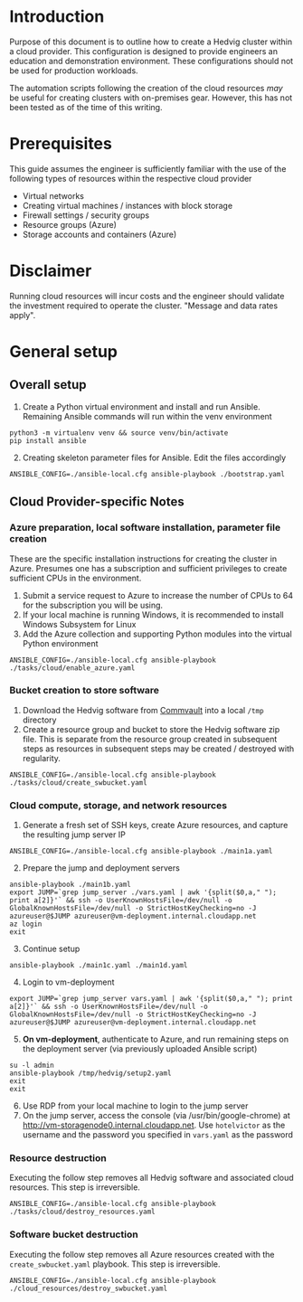 # Introduction
Purpose of this document is to outline how to create a Hedvig cluster within a cloud provider. This configuration is designed to provide engineers an education and demonstration environment. These configurations should not be used for production workloads.

The automation scripts following the creation of the cloud resources *may* be useful for creating clusters with on-premises gear. However, this has not been tested as of the time of this writing.

# Prerequisites

This guide assumes the engineer is sufficiently familiar with the use of the following types of resources within the respective cloud provider
- Virtual networks
- Creating virtual machines / instances with block storage
- Firewall settings / security groups
- Resource groups (Azure)
- Storage accounts and containers (Azure)

# Disclaimer
Running cloud resources will incur costs and the engineer should validate the investment required to operate the cluster. "Message and data rates apply".

# General setup

## Overall setup
1. Create a Python virtual environment and install and run Ansible. Remaining Ansible commands will run within the venv environment
``` 
python3 -m virtualenv venv && source venv/bin/activate
pip install ansible
```
2. Creating skeleton parameter files for Ansible. Edit the files accordingly
```
ANSIBLE_CONFIG=./ansible-local.cfg ansible-playbook ./bootstrap.yaml
```
## Cloud Provider-specific Notes
### Azure preparation, local software installation, parameter file creation
These are the specific installation instructions for creating the cluster in Azure. Presumes one has a subscription and sufficient privileges to create sufficient CPUs in the environment.

1. Submit a service request to Azure to increase the number of CPUs to 64 for the subscription you will be using.
2. If your local machine is running Windows, it is recommended to install Windows Subsystem for Linux
3. Add the Azure collection and supporting Python modules into the virtual Python environment
```
ANSIBLE_CONFIG=./ansible-local.cfg ansible-playbook ./tasks/cloud/enable_azure.yaml
```
### Bucket creation to store software
1. Download the Hedvig software from [Commvault](http://cloud.commvault.com) into a local ```/tmp``` directory
2. Create a resource group and bucket to store the Hedvig software zip file. This is separate from the resource group created in subsequent steps as resources in subsequent steps may be created / destroyed with regularity.
```
ANSIBLE_CONFIG=./ansible-local.cfg ansible-playbook ./tasks/cloud/create_swbucket.yaml
```
### Cloud compute, storage, and network resources
1. Generate a fresh set of SSH keys, create Azure resources, and capture the resulting jump server IP
```
ANSIBLE_CONFIG=./ansible-local.cfg ansible-playbook ./main1a.yaml
```
2. Prepare the jump and deployment servers
```
ansible-playbook ./main1b.yaml
export JUMP=`grep jump_server ./vars.yaml | awk '{split($0,a," "); print a[2]}'` && ssh -o UserKnownHostsFile=/dev/null -o GlobalKnownHostsFile=/dev/null -o StrictHostKeyChecking=no -J azureuser@$JUMP azureuser@vm-deployment.internal.cloudapp.net
az login
exit
```
3. Continue setup
```
ansible-playbook ./main1c.yaml ./main1d.yaml
```
4. Login to vm-deployment
```
export JUMP=`grep jump_server vars.yaml | awk '{split($0,a," "); print a[2]}'` && ssh -o UserKnownHostsFile=/dev/null -o GlobalKnownHostsFile=/dev/null -o StrictHostKeyChecking=no -J azureuser@$JUMP azureuser@vm-deployment.internal.cloudapp.net
```
5. **On vm-deployment**, authenticate to Azure, and run remaining steps on the deployment server (via previously uploaded Ansible script)
```
su -l admin
ansible-playbook /tmp/hedvig/setup2.yaml
exit
exit
```
6. Use RDP from your local machine to login to the jump server
7. On the jump server, access the console (via /usr/bin/google-chrome) at http://vm-storagenode0.internal.cloudapp.net. Use ```hotelvictor``` as the username and the password you specified in ```vars.yaml``` as the password

### Resource destruction
Executing the follow step removes all Hedvig software and associated cloud resources. This step is irreversible.   
```
ANSIBLE_CONFIG=./ansible-local.cfg ansible-playbook ./tasks/cloud/destroy_resources.yaml
```
### Software bucket destruction
Executing the follow step removes all Azure resources created with the ```create_swbucket.yaml``` playbook. This step is irreversible.   
```
ANSIBLE_CONFIG=./ansible-local.cfg ansible-playbook ./cloud_resources/destroy_swbucket.yaml
```